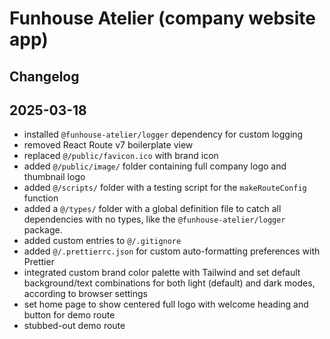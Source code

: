 # Funhouse Atelier (company website app)

## Changelog

## 2025-03-18

- installed `@funhouse-atelier/logger` dependency for custom logging
- removed React Route v7 boilerplate view
- replaced `@/public/favicon.ico` with brand icon
- added `@/public/image/` folder containing full company logo and thumbnail logo
- added `@/scripts/` folder with a testing script for the `makeRouteConfig` function
- added a `@/types/` folder with a global definition file to catch all dependencies with no types, like the `@funhouse-atelier/logger` package.
- added custom entries to `@/.gitignore`
- added `@/.prettierrc.json` for custom auto-formatting preferences with Prettier
- integrated custom brand color palette with Tailwind and set default background/text combinations for both light (default) and dark modes, according to browser settings
- set home page to show centered full logo with welcome heading and button for demo route
- stubbed-out demo route

